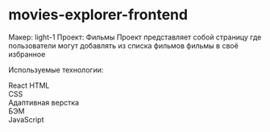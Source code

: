 # movies-explorer-frontend
Макер: light-1
Проект: Фильмы
Проект представляет собой страницу где пользователи могут добавлять из списка фильмов фильмы в своё избранное

Используемые технологии:

React
HTML  
CSS  
Адаптивная верстка  
БЭМ  
JavaScript  
